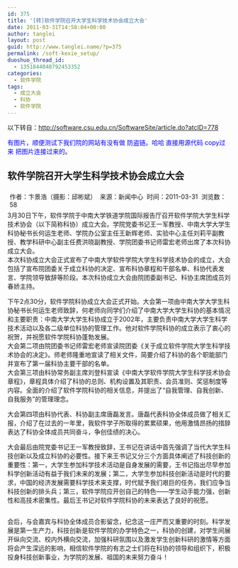 ```yaml
---
id: 375
title: '[转]软件学院召开大学生科学技术协会成立大会'
date: 2011-03-31T14:58:04+00:00
author: tanglei
layout: post
guid: http://www.tanglei.name/?p=375
permalink: /soft-kexie_setup/
duoshuo_thread_id:
  - 1351844048792453352
categories:
  - 软件学院
tags:
  - 成立大会
  - 科协
  - 软件学院
---
```

以下转自：http://software.csu.edu.cn/SoftwareSite/article.do?atcID=778
  
 <span style="color: #0000ff;">有图片，顺便测试下我们院的网站有没有做 防盗链。哈哈 直接用源代码 copy过来 把图片连接过来的</span>。

## 软件学院召开大学生科学技术协会成立大会

<div id="articleInfo" style="padding: 5px;">
  作者：卞景浩（摄影：邱彬斌）  来源：新闻中心  时间：2011-03-31  浏览数：58
</div>

<div id="articleText">
  3月30日下午，软件学院于中南大学铁道学院国际报告厅召开软件学院大学生科学技术协会（以下简称科协）成立大会。学院党委书记王一军教授、中南大学大学生科协秘书长何运生老师、学院办公室主任王新辉老师、实验中心主任刘莉平副教授、教学科研中心副主任费洪晓副教授、学院团委书记师雷宏老师出席了本次科协成立大会。<br /> 本次科协成立大会正式宣布了中南大学软件学院大学生科学技术协会的成立，大会包括了宣布院团委关于成立科协的决定、宣布科协章程和干部名单、科协代表发言、学院领导致辞等阶段。本次科协成立大会由院团委副书记、科协主席团成员刘春娇主持。</p> 
  
  <p>
    <img src="http://software.csu.edu.cn/SoftwareSite/UploadFiles/ArticleImages/1301501233749000.JPG" alt="" /><br /> 下午2点30分，软件学院科协成立大会正式开始。大会第一项由中南大学大学生科协秘书长何运生老师致辞，何老师向同学们介绍了中南大学大学生科协的基本情况和主要职责：中南大学大学生科协成立于2002年，主要负责中南大学大学生科学技术活动以及各二级单位科协的管理工作。他对软件学院科协的成立表示了衷心的祝贺，并祝愿软件学院科协蓬勃发展。<br /> 大会第二项由院团委书记师雷宏老师宣读院团委《关于成立软件学院大学生科学技术协会的决定》。师老师隆重地宣读了相关文件，简要介绍了科协的各个职能部门并宣布了第一届科协主要干部的名单。<br /> 大会第三项由科协常务副主席刘登科宣读《中南大学软件学院大学生科学技术协会章程》，章程具体介绍了科协的总则、机构设置及其职责、会员准则、奖惩制度等内容。全面的介绍了软件学院科协的相关信息，并提出了“自我管理、自我创新、自我服务”的管理理念。
  </p>
  
  <p>
    <img src="http://software.csu.edu.cn/SoftwareSite/UploadFiles/ArticleImages/1301501263702001.JPG" alt="" /><br /> 大会第四项由科协代表、科协副主席唐磊发言。唐磊代表科协全体成员做了相关汇报，介绍了在过去的一年里，我软件学子所取得的累累硕果，他用激情昂扬的措辞表达了科协全体成员共同奋斗，争创佳绩的决心。
  </p>
  
  <p>
    <img src="http://software.csu.edu.cn/SoftwareSite/UploadFiles/ArticleImages/1301501284593002.JPG" alt="" /><br /> 大会最后由院党委书记王一军教授致辞，王书记在讲话中首先强调了当代大学生科技创新以及成立科协的必要性。接下来王书记又分三个方面具体阐述了科技创新的重要性：第一，大学生参加科学技术活动是自身发展的需要，王书记指出尽早参加科学创新活动有益于我们未来的发展；第二，大学生参加科技创新活动是时代的要求，中国的经济发展需要科学技术来支撑，时代赋予我们艰巨的任务，我们应争当科技创新的排头兵；第三，软件学院应开创自己的特色——学生动手能力强，创新性和高技术密集性。最后王书记对软件学院科协的未来表达了良好的祝愿。
  </p>
  
  <p style="text-align: center;">
    <span style="display: none;"> </span><span style="display: none;"> </span><span style="display: none;"> </span><span style="display: none;"> </span><img src="http://software.csu.edu.cn/SoftwareSite/UploadFiles/ArticleImages/1301501303936003.JPG" alt="" /><span style="display: none;"> </span><span style="display: none;"> </span><span style="display: none;"> </span><span style="display: none;"> </span>
  </p>
  
  <p>
    会后，与会嘉宾与科协全体成员合影留念，纪念这一庄严而又重要的时刻。科学发展是第一生产力，科技创新是软件学院的办学特色之一，科协的创建，对学生间展开纵向交流、校内外横向交流，加强科研氛围以及激发学生创新科研的激情等方面将会产生深远的影响，相信软件学院的有志之士们将在科协的领导和组织下，积极投身科技创新事业，为学院的发展、祖国的未来努力奋斗！
  </p>
</div>